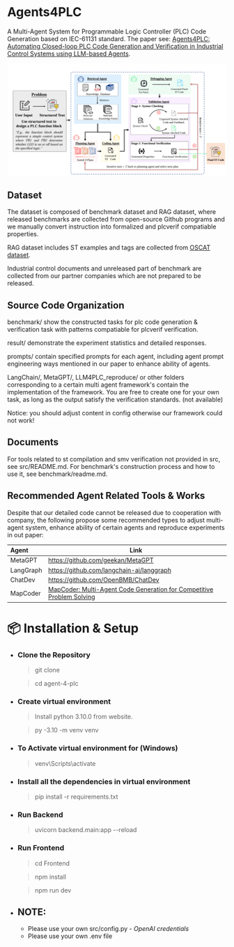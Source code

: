 # Agents4PLC
A Multi-Agent System for Programmable Logic Controller (PLC) Code Generation based on IEC-61131 standard. The paper see:
[Agents4PLC: Automating Closed-loop PLC Code Generation and Verification in Industrial Control Systems using LLM-based Agents](https://arxiv.org/abs/2410.14209).

![Overview of our workflow.](pics/workflow.png)

## Dataset

The dataset is composed of benchmark dataset and RAG dataset, where released benchmarks are collected 
from open-source Github programs and we manually convert instruction into formalized and plcverif 
compatiable properties.

RAG dataset includes ST examples and tags are collected from [OSCAT dataset](http://www.oscat.de).

Industrial control documents and unreleased part of benchmark are collected from our partner companies
which are not prepared to be released.


## Source Code Organization

benchmark/ show the constructed tasks for plc code generation & verification task with patterns compatiable for plcverif verification.

result/ demonstrate the experiment statistics and detailed responses.

prompts/ contain specified prompts for each agent, including agent prompt engineering ways mentioned in our paper to 
enhance ability of agents.

LangChain/, MetaGPT/, LLM4PLC_reproduce/ or other folders corresponding to a certain multi agent framework's contain the implementation of the framework. You are free to create one for your own task, as long as the output satisfy the verification standards. (not available)

Notice: you should adjust content in config otherwise our framework could not work!

## Documents

For tools related to st compilation and smv verification not provided in src, see src/README.md.
For benchmark's construction process and how to use it, see benchmark/readme.md.

## Recommended Agent Related Tools & Works

Despite that our detailed code cannot be released due to cooperation with company, the following propose some recommended types 
to adjust multi-agent system, enhance ability of certain agents and reproduce experiments in out paper:  

| Agent       | Link |
| :--- | ----------- |
| MetaGPT     | https://github.com/geekan/MetaGPT                |
| LangGraph   | https://github.com/langchain-ai/langgraph        |
| ChatDev     | https://github.com/OpenBMB/ChatDev               |
| MapCoder    | [MapCoder: Multi-Agent Code Generation for Competitive Problem Solving](https://arxiv.org/abs/2405.11403) |


# 📦 Installation & Setup

- ### Clone the Repository
  > git clone

  > cd agent-4-plc

- ### Create virtual environment
  > Install python 3.10.0 from website.

  > py -3.10 -m venv venv

- ### To Activate virtual environment for (Windows)
  > venv\Scripts\activate

- ### Install all the dependencies in virtual environment
  > pip install -r requirements.txt

- ### Run Backend
  > uvicorn backend.main:app --reload

- ### Run Frontend
  > cd Frontend

  > npm install

  > npm run dev

- ## NOTE:
  - Please use your own src/config.py - *OpenAI credentials*
  - Please use your own .env file



